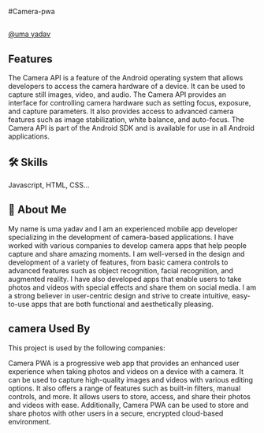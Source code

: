 
#Camera-pwa



## 

[@uma yadav](https://umagopinathyadav.github.io/PwA-Camera)


## Features


The Camera API is a feature of the Android operating system that allows developers to access the camera hardware of a device. It can be used to capture still images, video, and audio. The Camera API provides an interface for controlling camera hardware such as setting focus, exposure, and capture parameters. It also provides access to advanced camera features such as image stabilization, white balance, and auto-focus. The Camera API is part of the Android SDK and is available for use in all Android applications.
## 🛠 Skills
Javascript, HTML, CSS...


## 🚀 About Me

My name is uma yadav and I am an experienced mobile app developer specializing in the development of camera-based applications. I have worked with various companies to develop camera apps that help people capture and share amazing moments. I am well-versed in the design and development of a variety of features, from basic camera controls to advanced features such as object recognition, facial recognition, and augmented reality. I have also developed apps that enable users to take photos and videos with special effects and share them on social media. I am a strong believer in user-centric design and strive to create intuitive, easy-to-use apps that are both functional and aesthetically pleasing.


##  camera Used By

This project is used by the following companies:

Camera PWA is a progressive web app that provides an enhanced user experience when taking photos and videos on a device with a camera. It can be used to capture high-quality images and videos with various editing options. It also offers a range of features such as built-in filters, manual controls, and more. It allows users to store, access, and share their photos and videos with ease. Additionally, Camera PWA can be used to store and share photos with other users in a secure, encrypted cloud-based environment.

